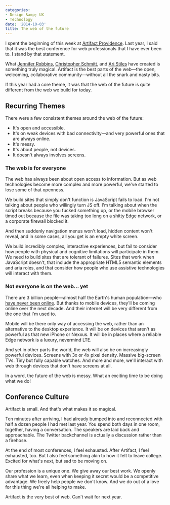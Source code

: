 ```yaml
---
categories:
- Design &amp; UX
- Technology
date: '2014-10-03'
title: The web of the future
---
```


I spent the beginning of this week at [Artifact Providence](http://artifactconf.com/). Last year, I said that it was the best conference for web professionals that I have ever been to. I stand by that statement.

What [Jennifer Robbins](https://twitter.com/jenville), [Christopher Schmitt](https://twitter.com/teleject), and [Ari Stiles](https://twitter.com/ari4nne) have created is something truly magical. Artifact is the best parts of the web&mdash;the open, welcoming, collaborative community&mdash;without all the snark and nasty bits.

If this year had a core theme, it was that the web of the future is quite different from the web we build for today.

<!--more-->

## Recurring Themes

There were a few consistent themes around the web of the future:

* It's open and accessible.
* It's on weak devices with bad connectivity&mdash;and very powerful ones that are always online.
* It's messy.
* It's about people, not devices.
* It doesn't always involves screens.

### The web is for everyone

The web has always been about open access to information. But as web technologies become more complex and more powerful, we've started to lose some of that openness.

We build sites that simply don't function is JavaScript fails to load. I'm not talking about people who willingly turn JS off. I'm talking about when the script breaks because you fucked something up, or the mobile browser timed out because the file was taking too long on a shitty Edge network, or a corporate firewall blocked it.

And then suddenly navigation menus won't load, hidden content won't reveal, and in some cases, all you get is an empty white screen.

We build incredibly complex, interactive experiences, but fail to consider how people with physical and cognitive limitations will participate in them. We need to build sites that are tolerant of failures. Sites that work when JavaScript doesn't, that include the appropriate HTML5 semantic elements and aria roles, and that consider how people who use assistive technologies will interact with them.

### Not everyone is on the web... yet

There are 3 billion people&mdash;almost half the Earth's human population&mdash;who [have never been online](http://webmeadow.com/blog/archives/201405/wait-what-how-enhance-your-responsive-process-with-content-questions). But thanks to mobile devices, they'll be coming online over the next decade. And their internet will be very different from the one that I'm used to.

Mobile will be there only way of accessing the web, rather than an alternative to the desktop experience. It will be on devices that aren't as powerful as that new iPhone or Nexxus. It will be in places where a reliable Edge network is a luxury, nevermind LTE.

And yet in other parts the world, the web will also be on increasingly powerful devices. Screens with 3x or 4x pixel density. Massive big-screen TVs. Tiny but fully capable watches. And more and more, we'll interact with web through devices that don't have screens at all.

In a word, the future of the web is messy. What an exciting time to be doing what we do!

## Conference Culture

Artifact is small. And that's what makes it so magical.

Ten minutes after arriving, I had already bumped into and reconnected with half a dozen people I had met last year. You spend both days in one room, together, having a conversation. The speakers are laid back and approachable. The Twitter backchannel is actually a discussion rather than a firehose.

At the end of most conferences, I feel exhausted. After Artifact, I feel exhausted, too. But I also feel something akin to how it felt to leave college. Excited for what's next, but sad to be moving on.

Our profession is a unique one. We give away our best work. We openly share what we learn, even when keeping it secret would be a competitive advantage. We freely help people we don't know. And we do out of a love for this thing we're all helping to make.

Artifact is the very best of web. Can't wait for next year.